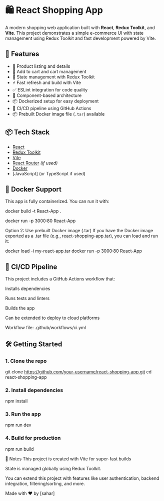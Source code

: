 # 🛍️ React Shopping App

A modern shopping web application built with **React**, **Redux Toolkit**, and **Vite**. This project demonstrates a simple e-commerce UI with state management using Redux Toolkit and fast development powered by Vite.

## 🚀 Features

- 🧾 Product listing and details
- 🛒 Add to cart and cart management
- 💾 State management with Redux Toolkit
- ⚡ Fast refresh and build with Vite
- ✅ ESLint integration for code quality
- 📁 Component-based architecture
- 📦 Dockerized setup for easy deployment
- 🔁 CI/CD pipeline using GitHub Actions
- 📦 Prebuilt Docker image file (`.tar`) available

## 📦 Tech Stack

- [React](https://reactjs.org/)
- [Redux Toolkit](https://redux-toolkit.js.org/)
- [Vite](https://vitejs.dev/)
- [React Router](https://reactrouter.com/) *(if used)*
- [Docker](https://www.docker.com/)
- [JavaScript] (or TypeScript if used)

## 🐳 Docker Support

This app is fully containerized. You can run it with:


docker build -t React-App .

docker run -p 3000:80 React-App

Option 2: Use prebuilt Docker image (.tar)
If you have the Docker image exported as a .tar file (e.g., react-shopping-app.tar), you can load and run it:

docker load -i my-react-app.tar
docker run -p 3000:80 React-App



## 🔁 CI/CD Pipeline
This project includes a GitHub Actions workflow that:

Installs dependencies

Runs tests and linters

Builds the app

Can be extended to deploy to cloud platforms

Workflow file: .github/workflows/ci.yml



## 🛠️ Getting Started

### 1. Clone the repo


git clone https://github.com/your-username/react-shopping-app.git
cd react-shopping-app


### 2. Install dependencies
npm install

### 3. Run the app
npm run dev

### 4. Build for production
npm run build

📌 Notes
This project is created with Vite for super-fast builds 

State is managed globally using Redux Toolkit.

You can extend this project with features like user authentication, backend integration, filtering/sorting, and more.

Made with ❤️ by [sahar]


